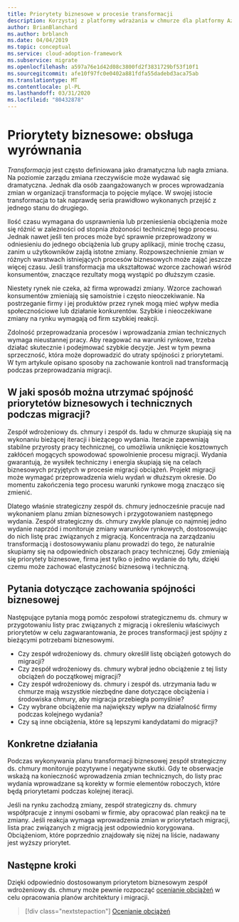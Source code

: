 ```yaml
---
title: Priorytety biznesowe w procesie transformacji
description: Korzystaj z platformy wdrażania w chmurze dla platformy Azure, aby dowiedzieć się, jak zachować wyrównanie biznesowe podczas długotrwałego procesu transformacji.
author: BrianBlanchard
ms.author: brblanch
ms.date: 04/04/2019
ms.topic: conceptual
ms.service: cloud-adoption-framework
ms.subservice: migrate
ms.openlocfilehash: a597a76e1d42d08c3800fd2f3831729bf53f10f1
ms.sourcegitcommit: afe10f97fc0e0402a881fdfa55dadebd3aca75ab
ms.translationtype: MT
ms.contentlocale: pl-PL
ms.lasthandoff: 03/31/2020
ms.locfileid: "80432878"
---
```

# <a name="business-priorities-maintaining-alignment"></a>Priorytety biznesowe: obsługa wyrównania

*Transformacja* jest często definiowana jako dramatyczna lub nagła zmiana. Na poziomie zarządu zmiana rzeczywiście może wydawać się dramatyczna. Jednak dla osób zaangażowanych w proces wprowadzania zmian w organizacji transformacja to pojęcie mylące. W swojej istocie transformacja to tak naprawdę seria prawidłowo wykonanych przejść z jednego stanu do drugiego.

Ilość czasu wymagana do usprawnienia lub przeniesienia obciążenia może się różnić w zależności od stopnia złożoności technicznej tego procesu. Jednak nawet jeśli ten proces może być sprawnie przeprowadzony w odniesieniu do jednego obciążenia lub grupy aplikacji, minie trochę czasu, zanim u użytkowników zajdą istotne zmiany. Rozpowszechnienie zmian w różnych warstwach istniejących procesów biznesowych może zająć jeszcze więcej czasu. Jeśli transformacja ma ukształtować wzorce zachowań wśród konsumentów, znaczące rezultaty mogą wystąpić po dłuższym czasie.

Niestety rynek nie czeka, aż firma wprowadzi zmiany. Wzorce zachowań konsumentów zmieniają się samoistnie i często nieoczekiwanie. Na postrzeganie firmy i jej produktów przez rynek mogą mieć wpływ media społecznościowe lub działanie konkurentów. Szybkie i nieoczekiwane zmiany na rynku wymagają od firm szybkiej reakcji.

Zdolność przeprowadzania procesów i wprowadzania zmian technicznych wymaga nieustannej pracy. Aby reagować na warunki rynkowe, trzeba działać skutecznie i podejmować szybkie decyzje. Jest w tym pewna sprzeczność, która może doprowadzić do utraty spójności z priorytetami. W tym artykule opisano sposoby na zachowanie kontroli nad transformacją podczas przeprowadzania migracji.

<!-- markdownlint-disable MD026 -->

## <a name="how-can-business-and-technical-priorities-stay-aligned-during-a-migration"></a>W jaki sposób można utrzymać spójność priorytetów biznesowych i technicznych podczas migracji?

Zespół wdrożeniowy ds. chmury i zespół ds. ładu w chmurze skupiają się na wykonaniu bieżącej iteracji i bieżącego wydania. Iteracje zapewniają stabilne przyrosty pracy technicznej, co umożliwia uniknięcie kosztownych zakłóceń mogących spowodować spowolnienie procesu migracji. Wydania gwarantują, że wysiłek techniczny i energia skupiają się na celach biznesowych przyjętych w procesie migracji obciążeń. Projekt migracji może wymagać przeprowadzenia wielu wydań w dłuższym okresie. Do momentu zakończenia tego procesu warunki rynkowe mogą znacząco się zmienić.

Dlatego właśnie strategiczny zespół ds. chmury jednocześnie pracuje nad wykonaniem planu zmian biznesowych i przygotowaniem następnego wydania. Zespół strategiczny ds. chmury zwykle planuje co najmniej jedno wydanie naprzód i monitoruje zmiany warunków rynkowych, dostosowując do nich listę prac związanych z migracją. Koncentracja na zarządzaniu transformacją i dostosowywaniu planu prowadzi do tego, że naturalnie skupiamy się na odpowiednich obszarach pracy technicznej. Gdy zmieniają się priorytety biznesowe, firma jest tylko o jedno wydanie do tyłu, dzięki czemu może zachować elastyczność biznesową i techniczną.

## <a name="business-alignment-questions"></a>Pytania dotyczące zachowania spójności biznesowej

Następujące pytania mogą pomóc zespołowi strategicznemu ds. chmury w przygotowaniu listy prac związanych z migracją i określeniu właściwych priorytetów w celu zagwarantowania, że proces transformacji jest spójny z bieżącymi potrzebami biznesowymi.

- Czy zespół wdrożeniowy ds. chmury określił listę obciążeń gotowych do migracji?
- Czy zespół wdrożeniowy ds. chmury wybrał jedno obciążenie z tej listy obciążeń do początkowej migracji?
- Czy zespół wdrożeniowy ds. chmury i zespół ds. utrzymania ładu w chmurze mają wszystkie niezbędne dane dotyczące obciążenia i środowiska chmury, aby migracja przebiegła pomyślnie?
- Czy wybrane obciążenie ma największy wpływ na działalność firmy podczas kolejnego wydania?
- Czy są inne obciążenia, które są lepszymi kandydatami do migracji?

## <a name="tangible-actions"></a>Konkretne działania

Podczas wykonywania planu transformacji biznesowej zespół strategiczny ds. chmury monitoruje pozytywne i negatywne skutki. Gdy te obserwacje wskażą na konieczność wprowadzenia zmian technicznych, do listy prac wydania wprowadzane są korekty w formie elementów roboczych, które będą priorytetami podczas kolejnej iteracji.

Jeśli na rynku zachodzą zmiany, zespół strategiczny ds. chmury współpracuje z innymi osobami w firmie, aby opracować plan reakcji na te zmiany. Jeśli reakcja wymaga wprowadzenia zmian w priorytetach migracji, lista prac związanych z migracją jest odpowiednio korygowana. Obciążeniom, które poprzednio znajdowały się niżej na liście, nadawany jest wyższy priorytet.

## <a name="next-steps"></a>Następne kroki

Dzięki odpowiednio dostosowanym priorytetom biznesowym zespół wdrożeniowy ds. chmury może pewnie rozpocząć [ocenianie obciążeń](./evaluate.md) w celu opracowania planów architektury i migracji.

> [!div class="nextstepaction"]
> [Ocenianie obciążeń](./evaluate.md)

